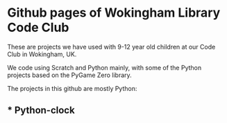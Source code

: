 # Github pages of Wokingham Library Code Club

These are projects we have used with 9-12 year old children at our Code Club in Wokingham, UK.

We code using Scratch and Python mainly, with some of the Python projects based on the PyGame Zero library.

The projects in this github are mostly Python:

## * Python-clock

